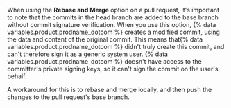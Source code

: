 When using the **Rebase and Merge** option on a pull request, it's important to note that the commits in the head branch are added to the base branch without commit signature verification. 
When you use this option, {% data variables.product.prodname_dotcom %} creates a modified commit, using the data and content of the original commit. This means that{% data variables.product.prodname_dotcom %} didn't truly create this commit, and can't therefore sign it as a generic system user. 
{% data variables.product.prodname_dotcom %} doesn't have access to the committer's private signing keys, so it can't sign the commit on the user's behalf.

A workaround for this is to rebase and merge locally, and then push the changes to the pull request's base branch.
